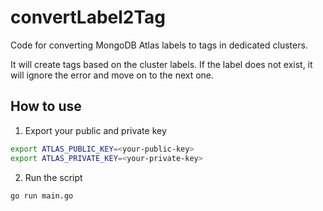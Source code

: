 # convertLabel2Tag
Code for converting MongoDB Atlas labels to tags in dedicated clusters.

It will create tags based on the cluster labels. If the label does not exist, it will ignore the error and move on to the next one.

## How to use
1. Export your public and private key

```bash
export ATLAS_PUBLIC_KEY=<your-public-key>
export ATLAS_PRIVATE_KEY=<your-private-key>
```

2. Run the script 

```bash
go run main.go
```